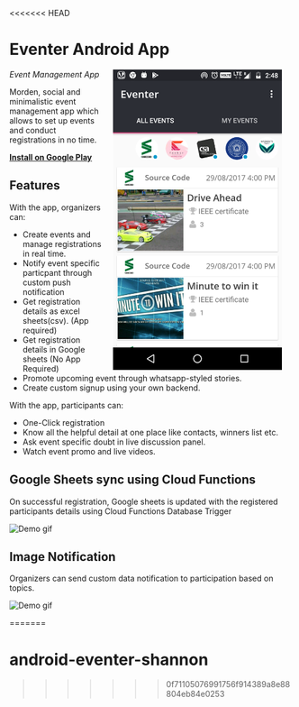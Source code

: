 <<<<<<< HEAD
# Eventer Android App

<img src="screenshots/eventer_main.png" width="300" align="right" hspace="20">

*Event Management App*

Morden, social and minimalistic event management app which allows to set up events 
and conduct registrations in no time.

**[Install on Google Play](https://play.google.com/store/apps/details?id=com.eventer.app)**

<h2>Features</h2>

With the app, organizers can:

- Create events and manage registrations in real time.
- Notify event specific particpant through custom push notification
- Get registration details as excel sheets(csv). (App required)
- Get registration details in Google sheets (No App Required)
- Promote upcoming event through whatsapp-styled stories.
- Create custom signup using your own backend.

With the app, participants can:

- One-Click registration
- Know all the helpful detail at one place like contacts, winners list etc.
- Ask event specific doubt in live discussion panel.
- Watch event promo and live videos.

<h2>Google Sheets sync using Cloud Functions</h2>

On successful registration, Google sheets is updated with the registered participants details using Cloud Functions Database Trigger

![Demo gif](https://github.com/gulzar1996/eventer-app/blob/master/screenshots/eventer_cloud_trigger.gif)


<h2>Image Notification</h2>

Organizers can send custom data notification to participation based on topics.

![Demo gif](https://github.com/gulzar1996/eventer-app/blob/master/screenshots/eventer_notification.jpg)


=======
# android-eventer-shannon
>>>>>>> 0f71105076991756f914389a8e88804eb84e0253
